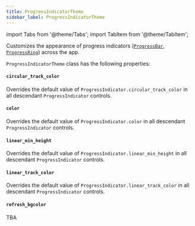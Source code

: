 ```yaml
---
title: ProgressIndicatorTheme
sidebar_label: ProgressIndicatorTheme
---
```

import Tabs from '@theme/Tabs';
import TabItem from '@theme/TabItem';

Customizes the appearance of progress indicators ([`ProgressBar`](/docs/controls/progressbar), [`ProgressRing`](/docs/controls/progressring)) across the app.

`ProgressIndicatorTheme` class has the following properties:

#### `circular_track_color`

Overrides the default value of `ProgressIndicator.circular_track_color` in all descendant `ProgressIndicator` controls.

#### `color`

Overrides the default value of `ProgressIndicator.color` in all descendant `ProgressIndicator` controls.

#### `linear_min_height`

Overrides the default value of `ProgressIndicator.linear_min_height` in all descendant `ProgressIndicator` controls.

#### `linear_track_color`

Overrides the default value of `ProgressIndicator.linear_track_color` in all descendant `ProgressIndicator` controls.

#### `refresh_bgcolor`

TBA
